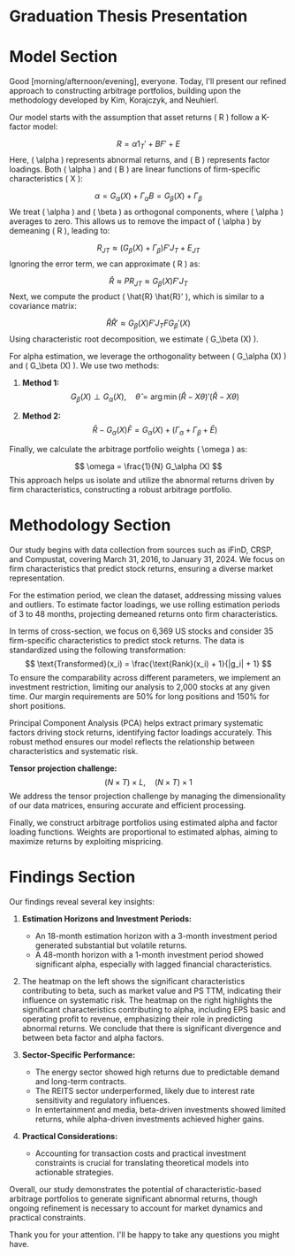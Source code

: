 # Graduation Thesis Presentation

# Model Section

Good [morning/afternoon/evening], everyone. Today, I'll present our refined approach to constructing arbitrage portfolios, building upon the methodology developed by Kim, Korajczyk, and Neuhierl.

Our model starts with the assumption that asset returns \( R \) follow a K-factor model:

$$
R = \alpha 1_T' + B F' + E
$$
Here, \( \alpha \) represents abnormal returns, and \( B \) represents factor loadings. Both \( \alpha \) and \( B \) are linear functions of firm-specific characteristics \( X \):

$$
\alpha = G_\alpha (X) + \Gamma_\alpha 
B = G_\beta (X) + \Gamma_\beta
$$
We treat \( \alpha \) and \( \beta \) as orthogonal components, where \( \alpha \) averages to zero. This allows us to remove the impact of \( \alpha \) by demeaning \( R \), leading to:

$$
R_{JT} \approx (G_\beta (X) + \Gamma_\beta) F' J_T + E_{JT}
$$
Ignoring the error term, we can approximate \( R \) as:

$$
\hat{R} \approx P R_{JT} \approx G_\beta (X) F' J_T
$$
Next, we compute the product \( \hat{R} \hat{R}' \), which is similar to a covariance matrix:

$$
\hat{R} \hat{R}' \approx G_\beta (X) F' J_T F G_\beta' (X)
$$
Using characteristic root decomposition, we estimate \( G_\beta (X) \).

For alpha estimation, we leverage the orthogonality between \( G_\alpha (X) \) and \( G_\beta (X) \). We use two methods:

1. **Method 1:**  
   $$
   G_\beta (X) \perp G_\alpha (X), \quad \hat{\theta} = \arg \min (\hat{R} - X \theta)' (\hat{R} - X \theta)
   $$
   
   
2. **Method 2:**  
   $$
   \bar{R} - G_\alpha (X) \bar{F} = G_\alpha (X) + (\Gamma_\alpha + \Gamma_\beta + \bar{E})
   $$
   

Finally, we calculate the arbitrage portfolio weights \( \omega \) as:

$$
\omega = \frac{1}{N} G_\alpha (X)
$$
This approach helps us isolate and utilize the abnormal returns driven by firm characteristics, constructing a robust arbitrage portfolio.

# Methodology Section

Our study begins with data collection from sources such as iFinD, CRSP, and Compustat, covering March 31, 2016, to January 31, 2024. We focus on firm characteristics that predict stock returns, ensuring a diverse market representation.

For the estimation period, we clean the dataset, addressing missing values and outliers. To estimate factor loadings, we use rolling estimation periods of 3 to 48 months, projecting demeaned returns onto firm characteristics.

In terms of cross-section, we focus on 6,369 US stocks and consider 35 firm-specific characteristics to predict stock returns. The data is standardized using the following transformation: 
$$
\text{Transformed}(x_i) = \frac{\text{Rank}(x_i) + 1}{|g_i| + 1}
$$
To ensure the comparability across different parameters, we implement an investment restriction, limiting our analysis to 2,000 stocks at any given time.  Our margin requirements are 50% for long positions and 150% for short positions. 

Principal Component Analysis (PCA) helps extract primary systematic factors driving stock returns, identifying factor loadings accurately. This robust method ensures our model reflects the relationship between characteristics and systematic risk.

**Tensor projection challenge:**  
$$
(N \times T) \times L, \quad (N \times T) \times 1
$$
We address the tensor projection challenge by managing the dimensionality of our data matrices, ensuring accurate and efficient processing.

Finally, we construct arbitrage portfolios using estimated alpha and factor loading functions. Weights are proportional to estimated alphas, aiming to maximize returns by exploiting mispricing.

# Findings Section

Our findings reveal several key insights:

1. **Estimation Horizons and Investment Periods:**
   - An 18-month estimation horizon with a 3-month investment period generated substantial but volatile returns.
   - A 48-month horizon with a 1-month investment period showed significant alpha, especially with lagged financial characteristics.

2. The heatmap on the left shows the significant characteristics contributing to beta, such as market value and PS TTM, indicating their influence on systematic risk. The heatmap on the right highlights the significant characteristics contributing to alpha, including EPS basic and operating profit to revenue, emphasizing their role in predicting abnormal returns. We conclude that there is significant divergence and between beta factor and alpha factors.
3. **Sector-Specific Performance:**
   - The energy sector showed high returns due to predictable demand and long-term contracts.
   - The REITS sector underperformed, likely due to interest rate sensitivity and regulatory influences.
   - In entertainment and media, beta-driven investments showed limited returns, while alpha-driven investments achieved higher gains.

4. **Practical Considerations:**
   - Accounting for transaction costs and practical investment constraints is crucial for translating theoretical models into actionable strategies.

Overall, our study demonstrates the potential of characteristic-based arbitrage portfolios to generate significant abnormal returns, though ongoing refinement is necessary to account for market dynamics and practical constraints.





Thank you for your attention. I'll be happy to take any questions you might have.